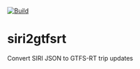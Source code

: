 [![Build](https://github.com/hsldevcom/siri2gtfsrt/workflows/Process%20master%20push%20or%20pr/badge.svg?branch=master)](https://github.com/HSLdevcom/siri2gtfsrt/actions)

siri2gtfsrt
===========

Convert SIRI JSON to GTFS-RT trip updates
